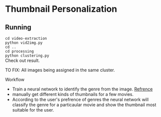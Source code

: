 # Thumbnail Personalization

## Running

`cd video-extraction`\
`python vid2img.py`\
`cd ..`\
`cd processing`\
`python clustering.py`\
Check out result.

TO FIX: All images being assigned in the same cluster.

Workflow

  - Train a neural network to identify the genre from the image. [Refrence](https://towardsdatascience.com/building-a-movie-genre-classifier-using-a-dataset-created-using-google-images-4752f75a1d79)
  - manually get different kinds of thumbnails for a few movies.
  - According to the user's prefrence of genres the neural network will classify the genre for a particaular movie and show the thumbnail     most suitable for the user.
